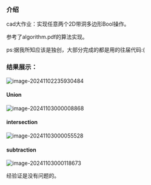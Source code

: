 ### 介绍

cad大作业：实现任意两个2D带洞多边形Bool操作。

参考了algorithm.pdf的算法实现。

ps:据我所知应该是独创，大部分完成的都是用的往届代码:(



### 结果展示：

![image-20241102235930484](E:\Typora\image-20241102235930484.png)

#### Union

![image-20241103000008868](E:\Typora\image-20241103000008868.png)

#### intersection

![image-20241103000055528](E:\Typora\image-20241103000055528.png)

#### subtraction

![image-20241103000118673](E:\Typora\image-20241103000118673.png)

经验证是没有问题的。
